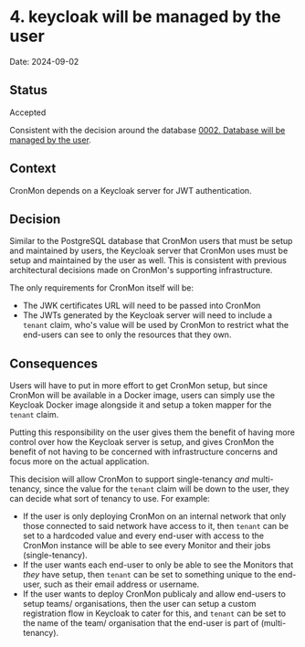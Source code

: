 # 4. keycloak will be managed by the user

Date: 2024-09-02

## Status

Accepted

Consistent with the decision around the database
[0002. Database will be managed by the user](0002-database-managed-by-user.md).

## Context

CronMon depends on a Keycloak server for JWT authentication.

## Decision

Similar to the PostgreSQL database that CronMon users that must be setup and maintained by users,
the Keycloak server that CronMon uses must be setup and maintained by the user as well. This is
consistent with previous architectural decisions made on CronMon's supporting infrastructure.

The only requirements for CronMon itself will be:

* The JWK certificates URL will need to be passed into CronMon
* The JWTs generated by the Keycloak server will need to include a `tenant` claim, who's value will
  be used by CronMon to restrict what the end-users can see to only the resources that they own.

## Consequences

Users will have to put in more effort to get CronMon setup, but since CronMon will be available in
a Docker image, users can simply use the Keycloak Docker image alongside it and setup a token mapper
for the `tenant` claim.

Putting this responsibility on the user gives them the benefit of having more control over how the
Keycloak server is setup, and gives CronMon the benefit of not having to be concerned with
infrastructure concerns and focus more on the actual application.

This decision will allow CronMon to support single-tenancy *and* multi-tenancy, since the value for
the `tenant` claim will be down to the user, they can decide what sort of tenancy to use. For
example:

* If the user is only deploying CronMon on an internal network that only those connected to said
  network have access to it, then `tenant` can be set to a hardcoded value and every end-user with
  access to the CronMon instance will be able to see every Monitor and their jobs (single-tenancy).
* If the user wants each end-user to only be able to see the Monitors that *they* have setup, then
  `tenant` can be set to something unique to the end-user, such as their email address or username.
* If the user wants to deploy CronMon publicaly and allow end-users to setup teams/ organisations,
  then the user can setup a custom registration flow in Keycloak to cater for this, and `tenant` can
  be set to the name of the team/ organisation that the end-user is part of (multi-tenancy).
